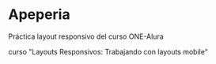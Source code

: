 # Apeperia
Práctica layout responsivo del curso ONE-Alura

curso "Layouts Responsivos: Trabajando con layouts mobile"